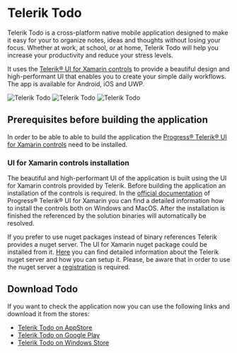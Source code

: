 # Telerik Todo

Telerik Todo is a cross-platform native mobile application designed to make it easy for your to organize notes, ideas and thoughts without losing your focus. Whether at work, at school, or at home, Telerik Todo will help you increase your productivity and reduce your stress levels.

It uses the [Telerik® UI for Xamarin controls](https://www.telerik.com/xamarin-ui) to provide a beautiful design and high-performant UI that enables you to create your simple daily workflows. The app is available for Android, iOS and UWP.

![Telerik Todo](https://lh3.googleusercontent.com/Nkv7Zux_8bzP_Gyw1CvmwG3aK1KH_Xgjg5BHNFM3j7PoVDrzbobxdrQNmy4g3lYcimZA=w250-h2544-rw) ![Telerik Todo](https://lh3.googleusercontent.com/yfL3_-T5zIKrGsLNm0oCGmBW6k4DKZPxY_gAEZt1wfMS_Tq64iSW7cyu51nVMi_nw-Wu=w250-h2544-rw) ![Telerik Todo](https://lh3.googleusercontent.com/Q34WQAVwO-0Bruy4-LnOvzg7QLouDIdgcxonKJHE4d-icRqT3JNssseJdITLIy7bNlz2=w250-h2544-rw) 

## Prerequisites before building the application

In order to be able to able to build the application the [Progress® Telerik® UI for Xamarin controls](https://www.telerik.com/xamarin-ui) need to be installed.

### UI for Xamarin controls installation

The beautiful and high-performant UI of the application is built using the UI for Xamarin controls provided by Telerik. Before building the application an installation of the controls is required. In the [official documentation](https://docs.telerik.com/devtools/xamarin/installation-and-deployment/download-product-files) of Progress® Telerik® UI for Xamarin you can find a detailed information how to install the controls both on Windows and MacOS. After the installation is finished the referenced by the solution binaries will automatically be resolved.

If you prefer to use nuget packages instead of binary references Telerik provides a nuget server. The UI for Xamarin nuget package could be installed from it. [Here](https://docs.telerik.com/devtools/xamarin/installation-and-deployment/telerik-nuget-server) you can find detailed information about the Telerik nuget server and how you can setup it. Please, be aware that in order to use the nuget server a [registration](https://docs.telerik.com/devtools/xamarin/installation-and-deployment/download-product-files) is required.

## Download Todo

If you want to check the application now you can use the following links and download it from the stores: 
* [Telerik Todo on AppStore](https://apps.apple.com/us/app/telerik-to-do/id1475654512)
* [Telerik Todo on Google Play](https://play.google.com/store/apps/details?id=com.telerik.TodoApp)
* [Telerik Todo on Windows Store](https://www.microsoft.com/en-us/p/telerik-to-do/9ns4dbcsdzh6)
